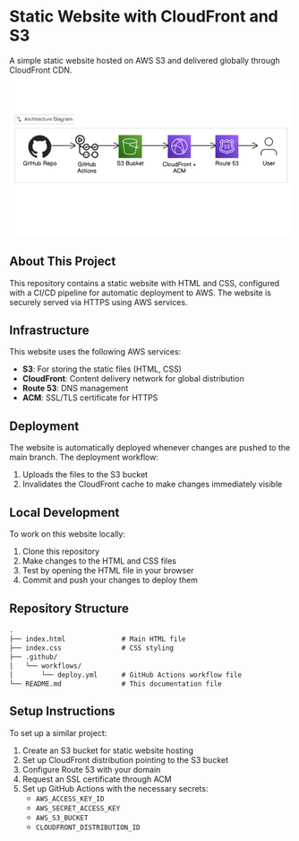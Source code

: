 # Static Website with CloudFront and S3

A simple static website hosted on AWS S3 and delivered globally through CloudFront CDN.
![Image Description](static_web_diagram.png)
## About This Project

This repository contains a static website with HTML and CSS, configured with a CI/CD pipeline for automatic deployment to AWS. The website is securely served via HTTPS using AWS services.

## Infrastructure

This website uses the following AWS services:
- **S3**: For storing the static files (HTML, CSS)
- **CloudFront**: Content delivery network for global distribution
- **Route 53**: DNS management
- **ACM**: SSL/TLS certificate for HTTPS

## Deployment

The website is automatically deployed whenever changes are pushed to the main branch. The deployment workflow:

1. Uploads the files to the S3 bucket
2. Invalidates the CloudFront cache to make changes immediately visible

## Local Development

To work on this website locally:

1. Clone this repository
2. Make changes to the HTML and CSS files
3. Test by opening the HTML file in your browser
4. Commit and push your changes to deploy them

## Repository Structure

```
.
├── index.html              # Main HTML file
├── index.css               # CSS styling
├── .github/
│   └── workflows/
│       └── deploy.yml      # GitHub Actions workflow file
└── README.md               # This documentation file
```

## Setup Instructions

To set up a similar project:

1. Create an S3 bucket for static website hosting
2. Set up CloudFront distribution pointing to the S3 bucket
3. Configure Route 53 with your domain
4. Request an SSL certificate through ACM
5. Set up GitHub Actions with the necessary secrets:
   - `AWS_ACCESS_KEY_ID`
   - `AWS_SECRET_ACCESS_KEY`
   - `AWS_S3_BUCKET`
   - `CLOUDFRONT_DISTRIBUTION_ID`
